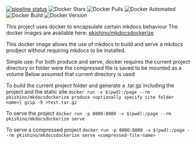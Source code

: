 
[![pipeline status](https://gitlab.com/pkishino/mkdocsdockerize/badges/main/pipeline.svg)](https://gitlab.com/pkishino/mkdocsdockerize/-/commits/main)
![Docker Stars](https://img.shields.io/docker/stars/pkishino/mkdocsdockerize.svg)
![Docker Pulls](https://img.shields.io/docker/pulls/pkishino/mkdocsdockerize.svg)
![Docker Automated](https://img.shields.io/docker/cloud/automated/pkishino/mkdocsdockerize.svg)
![Docker Build](https://img.shields.io/docker/cloud/build/pkishino/mkdocsdockerize.svg)
![Docker Version](https://img.shields.io/docker/v/pkishino/mkdocsdockerize/latest.svg)

This project uses docker to encapsulate certain mkdocs behaviour
The docker images are available here: [pkishino/mkdocsdockerize](https://hub.docker.com/r/pkishino/mkdocsdockerize)

This docker image allows the use of mkdocs to build and serve a mkdocs prodject without requiring mkdocs to be installed.

Simple use:
For both produce and serve, docker requires the current project directory or folder were the compressed file is saved to be mounted as a volume
Below assumed that current directory is used

To build the current project folder and generate a .tar.gz including the project and the static site
``docker run -v $(pwd):/page --rm pkishino/mkdocsdockerize produce <optionally specify site folder name>| gzip -9 >test.tar.gz``

To serve the project
``docker run -p 8000:8000 -v $(pwd):/page --rm pkishino/mkdocsdockerize serve``

To serve a compressed project
``docker run -p 8000:8000 -v $(pwd):/page --rm pkishino/mkdocsdockerize serve <compressed-file-name>``


